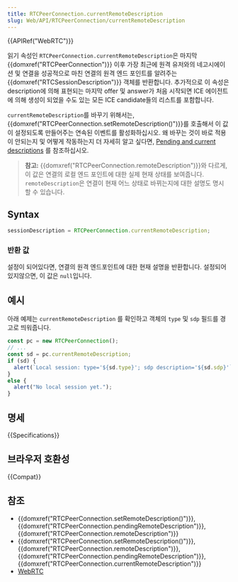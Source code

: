 ```yaml
---
title: RTCPeerConnection.currentRemoteDescription
slug: Web/API/RTCPeerConnection/currentRemoteDescription
---
```


{{APIRef("WebRTC")}}

읽기 속성인 `RTCPeerConnection.currentRemoteDescription`은 마지막 {{domxref("RTCPeerConnection")}} 이후 가장 최근에 원격 유저와의 네고시에이션 및 연결을 성공적으로 마친 연결의 원격 엔드 포인트를 알려주는 {{domxref("RTCSessionDescription")}} 객체를 반환합니다. 추가적으로 이 속성은 description에 의해 표현되는 마지막 offer 및 answer가 처음 시작되면 ICE 에이전트에 의해 생성이 되었을 수도 있는 모든 ICE candidate들의 리스트를 포함합니다.

`currentRemoteDescription`를 바꾸기 위해서는, {{domxref("RTCPeerConnection.setRemoteDescription()")}}를 호출해서 이 값이 설정되도록 만들어주는 연속된 이벤트를 활성화하십시오. 왜 바꾸는 것이 바로 적용이 안되는지 및 어떻게 작동하는지 더 자세히 알고 싶다면, [Pending and current descriptions](/ko/docs/Web/API/WebRTC_API/Connectivity#pending_and_current_descriptions) 를 참조하십시오.

> **참고:** {{domxref("RTCPeerConnection.remoteDescription")}}와 다르게, 이 값은 연결의 로컬 엔드 포인트에 대한 실제 현재 상태를 보여줍니다. `remoteDescription`은 연결이 현재 어느 상태로 바뀌는지에 대한 설명도 명시 할 수 있습니다.

## Syntax

```js
sessionDescription = RTCPeerConnection.currentRemoteDescription;
```

### 반환 값

설정이 되어있다면, 연결의 원격 엔드포인트에 대한 현재 설명을 반환합니다. 설정되어있지않으면, 이 값은 `null`입니다.

## 예시

아래 예제는 `currentRemoteDescription` 를 확인하고 객체의 `type` 및 `sdp` 필드를 경고로 띄워줍니다.

```js
const pc = new RTCPeerConnection();
// ...
const sd = pc.currentRemoteDescription;
if (sd) {
  alert(`Local session: type='${sd.type}'; sdp description='${sd.sdp}'`);
}
else {
  alert("No local session yet.");
}
```

## 명세

{{Specifications}}

## 브라우저 호환성

{{Compat}}

## 참조

- {{domxref("RTCPeerConnection.setRemoteDescription()")}}, {{domxref("RTCPeerConnection.pendingRemoteDescription")}}, {{domxref("RTCPeerConnection.remoteDescription")}}
- {{domxref("RTCPeerConnection.setRemoteDescription()")}}, {{domxref("RTCPeerConnection.remoteDescription")}}, {{domxref("RTCPeerConnection.pendingRemoteDescription")}}, {{domxref("RTCPeerConnection.currentRemoteDescription")}}
- [WebRTC](/ko/docs/Web/API/WebRTC_API)
